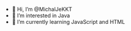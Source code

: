 - 👋 Hi, I’m @MichalJeKKT
- 👀 I’m interested in Java
- 🌱 I’m currently learning JavaScript and HTML

<!---
MichalJeKKT/MichalJeKKT is a ✨ special ✨ repository because its `README.md` (this file) appears on your GitHub profile.
You can click the Preview link to take a look at your changes.
--->

